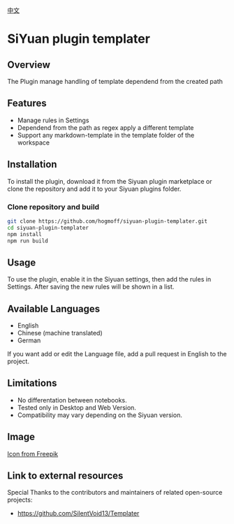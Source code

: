 [中文](https://github.com/siyuan-note/plugin-sample/blob/main/README_zh_CN.md)

# SiYuan plugin templater

## Overview
The Plugin manage handling of template dependend from the created path

## Features
- Manage rules in Settings
- Dependend from the path as regex apply a different template
- Support any markdown-template in the template folder of the workspace

## Installation
To install the plugin, download it from the Siyuan plugin marketplace or clone the repository and add it to your Siyuan plugins folder.

### Clone repository and build
``` bash
git clone https://github.com/hogmoff/siyuan-plugin-templater.git
cd siyuan-plugin-templater
npm install
npm run build
```

## Usage
To use the plugin, enable it in the Siyuan settings, then add the rules in Settings. After saving the new rules will be shown in a list. 

## Available Languages
- English
- Chinese (machine translated)
- German

If you want add or edit the Language file, add a pull request in English to the project.

## Limitations
- No differentation between notebooks.
- Tested only in Desktop and Web Version.
- Compatibility may vary depending on the Siyuan version.

## Image
[Icon from Freepik](https://de.freepik.com/icon/wegweiser_3501183#fromView=family&page=1&position=51&uuid=446d41f8-5f18-4105-a681-b4447b91efe7)


## Link to external resources
Special Thanks to the contributors and maintainers of related open-source projects:
- https://github.com/SilentVoid13/Templater
